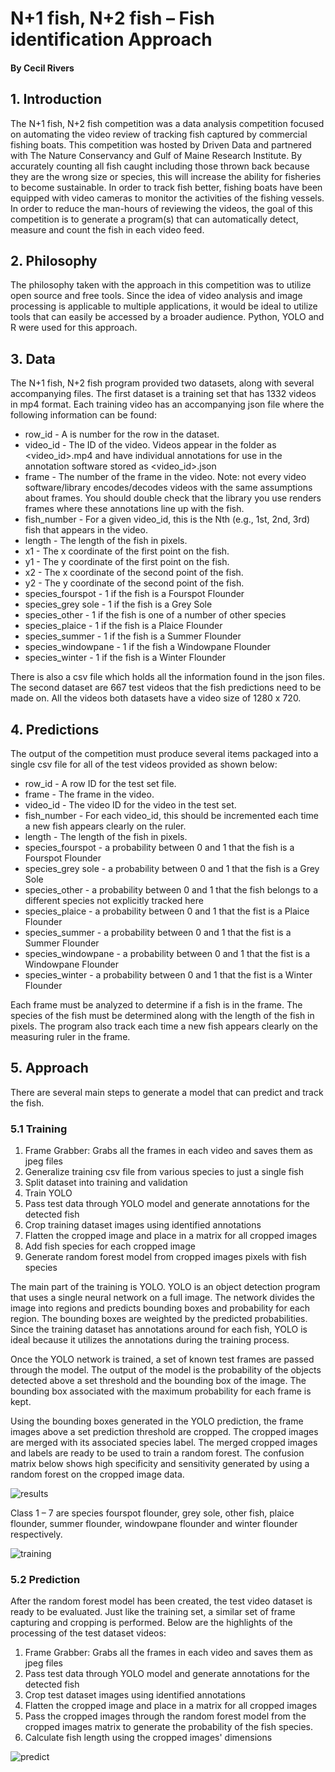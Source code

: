 # N+1 fish, N+2 fish – Fish identification Approach

#### By Cecil Rivers

## 1. Introduction

The N+1 fish, N+2 fish competition was a data analysis competition focused on automating the video review of tracking fish captured by commercial fishing boats.  This competition was hosted by Driven Data and partnered with The Nature Conservancy and Gulf of Maine Research Institute.  By accurately counting all fish caught including those thrown back because they are the wrong size or species, this will increase the ability for fisheries to become sustainable.  In order to track fish better, fishing boats have been equipped with video cameras to monitor the activities of the fishing vessels.  In order to reduce the man-hours of reviewing the videos, the goal of this competition is to generate a program(s) that can automatically detect, measure and count the fish in each video feed.

## 2. Philosophy

The philosophy taken with the approach in this competition was to utilize open source and free tools.  Since the idea of video analysis and image processing is applicable to multiple applications, it would be ideal to utilize tools that can easily be accessed by a broader audience.  Python, YOLO and R were used for this approach.

## 3. Data

The N+1 fish, N+2 fish program provided two datasets, along with several accompanying files.  The first dataset is a training set that has 1332 videos in mp4 format.  Each training video has an accompanying json file where the following information can be found:

- row\_id - A is number for the row in the dataset.
- video\_id - The ID of the video. Videos appear in the folder as &lt;video\_id&gt;.mp4 and have individual annotations for use in the annotation software stored as &lt;video\_id&gt;.json
- frame - The number of the frame in the video. Note: not every video software/library encodes/decodes videos with the same assumptions about frames. You should double check that the library you use renders frames where these annotations line up with the fish.
- fish\_number - For a given video\_id, this is the Nth (e.g., 1st, 2nd, 3rd) fish that appears in the video.
- length - The length of the fish in pixels.
- x1 - The x coordinate of the first point on the fish.
- y1 - The y coordinate of the first point on the fish.
- x2 - The x coordinate of the second point of the fish.
- y2 - The y coordinate of the second point of the fish.
- species\_fourspot - 1 if the fish is a Fourspot Flounder
- species\_grey sole - 1 if the fish is a Grey Sole
- species\_other - 1 if the fish is one of a number of other species
- species\_plaice - 1 if the fish is a Plaice Flounder
- species\_summer - 1 if the fish is a Summer Flounder
- species\_windowpane - 1 if the fish a Windowpane Flounder
- species\_winter - 1 if the fish is a Winter Flounder

There is also a csv file which holds all the information found in the json files.  The second dataset are 667 test videos that the fish predictions need to be made on.  All the videos both datasets have a video size of 1280 x 720.

## 4. Predictions

The output of the competition must produce several items packaged into a single csv file for all of the test videos provided as shown below:

- row\_id - A row ID for the test set file.
- frame - The frame in the video.
- video\_id - The video ID for the video in the test set.
- fish\_number - For each video\_id, this should be incremented each time a new fish appears clearly on the ruler.
- length - The length of the fish in pixels.
- species\_fourspot - a probability between 0 and 1 that the fish is a Fourspot Flounder
- species\_grey sole - a probability between 0 and 1 that the fish is a Grey Sole
- species\_other - a probability between 0 and 1 that the fish belongs to a different species not explicitly tracked here
- species\_plaice - a probability between 0 and 1 that the fist is a Plaice Flounder
- species\_summer - a probability between 0 and 1 that the fist is a Summer Flounder
- species\_windowpane - a probability between 0 and 1 that the fist is a Windowpane Flounder
- species\_winter - a probability between 0 and 1 that the fist is a Winter Flounder

Each frame must be analyzed to determine if a fish is in the frame.  The species of the fish must be determined along with the length of the fish in pixels.  The program also track each time a new fish appears clearly on the measuring ruler in the frame.

## 5. Approach

There are several main steps to generate a model that can predict and track the fish.

### 5.1  Training

1. Frame Grabber: Grabs all the frames in each video and saves them as jpeg files
2. Generalize training csv file from various species to just a single fish
3. Split dataset into training and validation
4. Train YOLO
5. Pass test data through YOLO model and generate annotations for the detected fish
6. Crop training dataset images using identified annotations
7. Flatten the cropped image and place in a matrix for all cropped images
8. Add fish species for each cropped image
9. Generate random forest model from cropped images pixels with fish species

The main part of the training is YOLO.  YOLO is an object detection program that uses a single neural network on a full image.  The network divides the image into regions and predicts bounding boxes and probability for each region.  The bounding boxes are weighted by the predicted probabilities.  Since the training dataset has annotations around for each fish, YOLO is ideal because it utilizes the annotations during the training process.

Once the YOLO network is trained, a set of known test frames are passed through the model.  The output of the model is the probability of the objects detected above a set threshold and the bounding box of the image.  The bounding box associated with the maximum probability for each frame is kept.

Using the bounding boxes generated in the YOLO prediction, the frame images above a set prediction threshold are cropped.  The cropped images are merged with its associated species label.  The merged cropped images and labels are ready to be used to train a random forest.  The confusion matrix below shows high specificity and sensitivity generated by using a random forest on the cropped image data.

![results](images/statistics.png)

Class 1 – 7 are species fourspot flounder, grey sole, other fish, plaice flounder, summer flounder, windowpane flounder and winter flounder respectively.

![training](images/training.png)

### 5.2  Prediction

After the random forest model has been created, the test video dataset is ready to be evaluated.  Just like the training set, a similar set of frame capturing and cropping is performed.  Below are the highlights of the processing of the test dataset videos:

1. Frame Grabber: Grabs all the frames in each video and saves them as jpeg files
2. Pass test data through YOLO model and generate annotations for the detected fish
3. Crop test dataset images using identified annotations
4. Flatten the cropped image and place in a matrix for all cropped images
5. Pass the cropped images through the random forest model from the cropped images matrix to generate the probability of the fish species.
6. Calculate fish length using the cropped images&#39; dimensions

![predict](images/predict.png)


